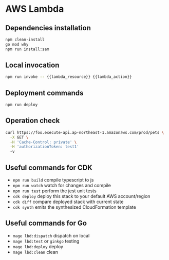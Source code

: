 # AWS Lambda
## Dependencies installation
```sh
npm clean-install
go mod why
npm run install:sam
```

## Local invocation
```sh
npm run invoke -- {{lambda_resource}} {{lambda_action}}
```

## Deployment commands
```sh
npm run deploy
```

## Operation check
```sh
curl https://foo.execute-api.ap-northeast-1.amazonaws.com/prod/pets \
  -X GET \
  -H 'Cache-Control: private' \
  -H 'authorizationToken: test1'
  -v
```

## Useful commands for CDK
- `npm run build` compile typescript to js
- `npm run watch` watch for changes and compile
- `npm run test` perform the jest unit tests
- `cdk deploy` deploy this stack to your default AWS account/region
- `cdk diff` compare deployed stack with current state
- `cdk synth` emits the synthesized CloudFormation template

## Useful commands for Go
- `mage lbd:dispatch` dispatch on local
- `mage lbd:test` or `ginkgo` testing
- `mage lbd:deploy` deploy
- `mage lbd:clean` clean
